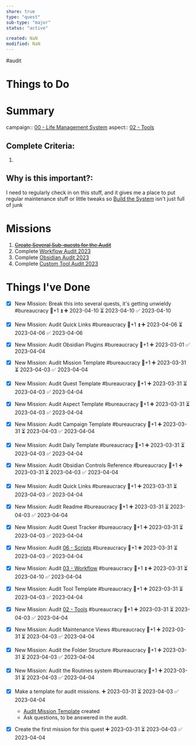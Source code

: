 ```yaml
---
share: true
type: "quest"
sub-type: "major"
status: "active"

created: NaN 
modified: NaN
---
```

 
 #audit 
# Things to Do





# Summary
campaign:: [00 - Life Management System](../00%20-%20Life%20Management%20System.md)
aspect:: [02 - Tools](./02%20-%20Tools.md)

## Complete Criteria:
1. 

## Why is this important?:
I need to regularly check in on this stuff, and it gives me a place to put regular maintenance stuff or little tweaks so [Build the System](./Build%20the%20System.md) isn't just full of junk
# Missions
1. ~~[Create Several Sub-quests for the Audit](./Create%20Several%20Sub-quests%20for%20the%20Audit.md)~~
2. Complete [Workflow Audit 2023](../03%20-%20Workflow/Workflow%20Audit%202023.md)
3. Complete [Obsidian Audit 2023](./Obsidian%20Audit%202023.md)
4. Complete [Custom Tool Audit 2023](./Custom%20Tool%20Audit%202023.md)

# Things I've Done
- [x] New Mission: Break this into several quests, it's getting unwieldy #bureaucracy 🥄+1 ⏫ ➕ 2023-04-10 ⏳ 2023-04-10 ✅ 2023-04-10
- [x] New Mission: Audit Quick Links #bureaucracy 🥄+1 ⏫ ➕ 2023-04-06 ⏳ 2023-04-06 ✅ 2023-04-06
- [x] New Mission: Audit Obsidian Plugins #bureaucracy 🥄+1 ➕ 2023-03-01 ✅ 2023-04-04
- [x] New Mission: Audit Mission Template #bureaucracy 🥄+1 ➕ 2023-03-31 ⏳ 2023-04-03 ✅ 2023-04-04
- [x] New Mission: Audit Quest Template #bureaucracy 🥄+1 ➕ 2023-03-31 ⏳ 2023-04-03 ✅ 2023-04-04
- [x] New Mission: Audit Aspect Template #bureaucracy 🥄+1 ➕ 2023-03-31 ⏳ 2023-04-03 ✅ 2023-04-04
- [x] New Mission: Audit Campaign Template #bureaucracy 🥄+1 ➕ 2023-03-31 ⏳ 2023-04-03 ✅ 2023-04-04
- [x] New Mission: Audit Daily Template #bureaucracy 🥄+1 ➕ 2023-03-31 ⏳ 2023-04-03 ✅ 2023-04-04

- [x] New Mission: Audit Obsidian Controls Reference #bureaucracy 🥄+1 ➕ 2023-03-31 ⏳ 2023-04-03 ✅ 2023-04-04
- [x] New Mission: Audit Quick Links #bureaucracy 🥄+1 ➕ 2023-03-31 ⏳ 2023-04-03 ✅ 2023-04-04
- [x] New Mission: Audit Readme #bureaucracy 🥄+1 ➕ 2023-03-31 ⏳ 2023-04-03 ✅ 2023-04-04
- [x] New Mission: Audit Quest Tracker #bureaucracy 🥄+1 ➕ 2023-03-31 ⏳ 2023-04-03 ✅ 2023-04-04
- [x] New Mission: Audit [06 - Scripts](../06%20-%20Scripts/06%20-%20Scripts.md) #bureaucracy 🥄+1 ➕ 2023-03-31 ⏳ 2023-04-03 ✅ 2023-04-04
- [x] New Mission: Audit [03 - Workflow](../03%20-%20Workflow/03%20-%20Workflow.md) #bureaucracy 🥄+1 ⏫ ➕ 2023-03-31 ⏳ 2023-04-10 ✅ 2023-04-04
- [x] New Mission: Audit Tool Template #bureaucracy 🥄+1 ➕ 2023-03-31 ⏳ 2023-04-03 ✅ 2023-04-04
- [x] New Mission: Audit [02 - Tools](./02%20-%20Tools.md) #bureaucracy 🥄+1 ➕ 2023-03-31 ⏳ 2023-04-03 ✅ 2023-04-04

- [x] New Mission: Audit Maintenance Views #bureaucracy 🥄+1 ➕ 2023-03-31 ⏳ 2023-04-03 ✅ 2023-04-04
- [x] New Mission: Audit the Folder Structure #bureaucracy 🥄+1 ➕ 2023-03-31 ⏳ 2023-04-03 ✅ 2023-04-04
- [x] New Mission: Audit the Routines system #bureaucracy 🥄+1 ➕ 2023-03-31 ⏳ 2023-04-03 ✅ 2023-04-04
- [x] Make a template for audit missions. ➕ 2023-03-31 ⏳ 2023-04-03 ✅ 2023-04-04
	- [Audit Mission Template](../05%20-%20Templates/Audit%20Mission%20Template.md) created
	- Ask questions, to be answered in the audit.
- [x] Create the first mission for this quest ➕ 2023-03-31 ⏳ 2023-04-03 ✅ 2023-04-04
